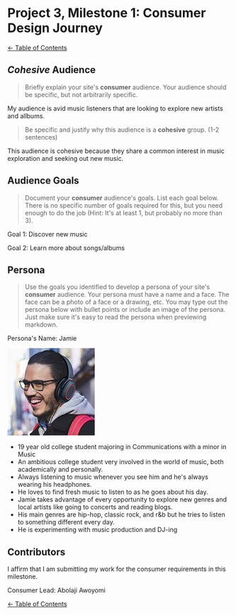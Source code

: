 # Project 3, Milestone 1: **Consumer** Design Journey

[← Table of Contents](../design-journey.md)

## _Cohesive_ Audience
> Briefly explain your site's **consumer** audience.
> Your audience should be specific, but not arbitrarily specific.

My audience is avid music listeners that are looking to explore new artists and allbums.

> Be specific and justify why this audience is a **cohesive** group. (1-2 sentences)

This audience is cohesive because they share a common interest in music exploration and seeking out new music.

## Audience Goals
> Document your **consumer** audience's goals.
> List each goal below. There is no specific number of goals required for this, but you need
> enough to do the job (Hint: It's at least 1, but probably no more than 3).

Goal 1: Discover new music

Goal 2: Learn more about songs/albums


## Persona
> Use the goals you identified to develop a persona of your site's **consumer** audience.
> Your persona must have a name and a face. The face can be a photo of a face or a drawing, etc.
> You may type out the persona below with bullet points or include an image of the persona.
> Just make sure it's easy to read the persona when previewing markdown.

Persona's Name: Jamie

![Jamie Persona](persona.jpg)

- 19 year old college student majoring in Communications with a minor in Music
- An ambitious college student very involved in the world of music, both academically and personally.
- Always listening to music whenever you see him and he's always wearing his headphones.
- He loves to find fresh music to listen to as he goes about his day.
- Jamie takes advantage of every opportunity to explore new genres and local artists like going to concerts and reading blogs.
- His main genres are hip-hop, classic rock, and r&b but he tries to listen to something different every day.
- He is experimenting with music production and DJ-ing


## Contributors

I affirm that I am submitting my work for the consumer requirements in this milestone.

Consumer Lead: Abolaji Awoyomi


[← Table of Contents](../design-journey.md)
